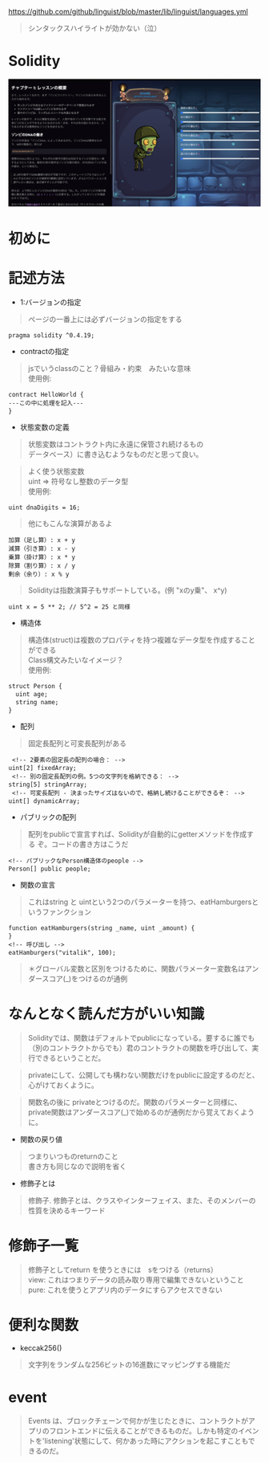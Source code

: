 https://github.com/github/linguist/blob/master/lib/linguist/languages.yml
> シンタックスハイライトが効かない（泣）
# Solidity
<img src="home.png">


# 初めに
# 記述方法
-  1:バージョンの指定
> ページの一番上には必ずバージョンの指定をする  
```sol
pragma solidity ^0.4.19;
```

- contractの指定
> jsでいうclassのこと？骨組み・約束　みたいな意味   
> 使用例:  
```sol
contract HelloWorld {
---この中に処理を記入---
}
```

- 状態変数の定義
>  状態変数はコントラクト内に永遠に保管され続けるもの  
> データベース）に書き込むようなものだと思って良い。  

> よく使う状態変数  
> uint => 符号なし整数のデータ型  
> 使用例:  
```sol
uint dnaDigits = 16;
```

> 他にもこんな演算があるよ  
```sol
加算（足し算）: x + y
減算（引き算）: x - y
乗算（掛け算）: x * y
除算（割り算）: x / y
剰余（余り）: x % y
```
> Solidityは指数演算子もサポートしている。(例 "xのy乗"、 x^y)  
```sol
uint x = 5 ** 2; // 5^2 = 25 と同様
```

- 構造体
> 構造体(struct)は複数のプロパティを持つ複雑なデータ型を作成することができる  
> Class構文みたいなイメージ？  
> 使用例:    
```sol
struct Person {
  uint age;
  string name;
}
```
- 配列
> 固定長配列と可変長配列がある  
```sol
 <!-- 2要素の固定長の配列の場合： -->
uint[2] fixedArray;
 <!-- 別の固定長配列の例。5つの文字列を格納できる： -->
string[5] stringArray;
 <!-- 可変長配列 - 決まったサイズはないので、格納し続けることができるぞ： -->
uint[] dynamicArray;
```

- パブリックの配列  
> 配列をpublicで宣言すれば、Solidityが自動的にgetterメソッドを作成する  ぞ。コードの書き方はこうだ  
```sol
<!-- パブリックなPerson構造体のpeople -->
Person[] public people;
```
- 関数の宣言
> これはstring と uintという2つのパラメーターを持つ、eatHamburgersというファンクション   
```sol
function eatHamburgers(string _name, uint _amount) {
}
<!-- 呼び出し -->
eatHamburgers("vitalik", 100);
```
> ＊グローバル変数と区別をつけるために、関数パラメーター変数名はアンダースコア(_)をつけるのが通例   

# なんとなく読んだ方がいい知識

> Solidityでは、関数はデフォルトでpublicになっている。要するに誰でも（別のコントラクトからでも）君のコントラクトの関数を呼び出して、実行できるということだ。  

> privateにして、公開しても構わない関数だけをpublicに設定するのだと、心がけておくように。  

> 関数名の後に privateとつけるのだ。関数のパラメーターと同様に、private関数はアンダースコア(_)で始めるのが通例だから覚えておくように。  

- 関数の戻り値
> つまりいつものreturnのこと  
> 書き方も同じなので説明を省く  

- 修飾子とは
> 修飾子. 修飾子とは、クラスやインターフェイス、また、そのメンバーの性質を決めるキーワード  

# 修飾子一覧
> 修飾子としてreturn を使うときには　sをつける（returns）  
> view: これはつまりデータの読み取り専用で編集できないということ  
> pure: これを使うとアプリ内のデータにすらアクセスできない  

# 便利な関数
- keccak256()
> 文字列をランダムな256ビットの16進数にマッピングする機能だ  

# event
> Events は、ブロックチェーンで何かが生じたときに、コントラクトがアプリのフロントエンドに伝えることができるものだ。しかも特定のイベントを'listening'状態にして、何かあった時にアクションを起こすこともできるのだ。  